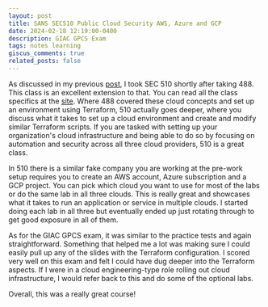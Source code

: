 ```yaml
---
layout: post
title: SANS SEC510 Public Cloud Security AWS, Azure and GCP
date: 2024-02-18 12:19:00-0400
description: GIAC GPCS Exam
tags: notes learning
giscus_comments: true
related_posts: false
---
```


As discussed in my previous [post](/_posts/2024-02-18-SANS-SEC-488.md), I took SEC 510 shortly after taking 488. This class is an excellent extension to that. You can read all the class specifics at the [site](https://www.sans.org/cyber-security-courses/public-cloud-security-aws-azure-gcp/). Where 488 covered these cloud concepts and set up an environment using Terraform, 510 actually goes deeper, where you discuss what it takes to set up a cloud environment and create and modify similar Terraform scripts. If you are tasked with setting up your organization's cloud infrastructure and being able to do so by focusing on automation and security across all three cloud providers, 510 is a great class.

In 510 there is a similar fake company you are working at the pre-work setup requires you to create an AWS account, Azure subscription and a GCP project. You can pick which cloud you want to use for most of the labs or do the same lab in all three clouds. This is really great and showcases what it takes to run an application or service in multiple clouds. I started doing each lab in all three but eventually ended up just rotating through to get good exposure in all of them.

As for the GIAC GPCS exam, it was similar to the practice tests and again straightforward. Something that helped me a lot was making sure I could easily pull up any of the slides with the Terraform configuration. I scored very well on this exam and felt I could have dug deeper into the Terraform aspects. If I were in a cloud engineering-type role rolling out cloud infrastructure, I would refer back to this and do some of the optional labs.

Overall, this was a really great course!
